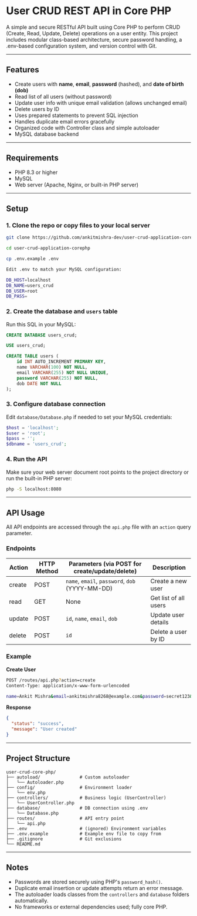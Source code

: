 # User CRUD REST API in Core PHP

A simple and secure RESTful API built using Core PHP to perform CRUD (Create, Read, Update, Delete) operations on a user entity. This project includes modular class-based architecture, secure password handling, a .env-based configuration system, and version control with Git.

---

## Features

* Create users with **name**, **email**, **password** (hashed), and **date of birth (dob)**
* Read list of all users (without password)
* Update user info with unique email validation (allows unchanged email)
* Delete users by ID
* Uses prepared statements to prevent SQL injection
* Handles duplicate email errors gracefully
* Organized code with Controller class and simple autoloader
* MySQL database backend

---

## Requirements

* PHP 8.3 or higher
* MySQL
* Web server (Apache, Nginx, or built-in PHP server)

---

## Setup

### 1. Clone the repo or copy files to your local server

```bash
git clone https://github.com/ankitmishra-dev/user-crud-application-corephp.git

cd user-crud-application-corephp

cp .env.example .env

Edit .env to match your MySQL configuration:

DB_HOST=localhost
DB_NAME=users_crud
DB_USER=root
DB_PASS=

```

### 2. Create the database and `users` table

Run this SQL in your MySQL:

```sql
CREATE DATABASE users_crud;

USE users_crud;

CREATE TABLE users (
    id INT AUTO_INCREMENT PRIMARY KEY,
    name VARCHAR(100) NOT NULL,
    email VARCHAR(255) NOT NULL UNIQUE,
    password VARCHAR(255) NOT NULL,
    dob DATE NOT NULL
);
```

### 3. Configure database connection

Edit `database/Database.php` if needed to set your MySQL credentials:

```php
$host = 'localhost';
$user = 'root';
$pass = '';
$dbname = 'users_crud';
```

### 4. Run the API

Make sure your web server document root points to the project directory or run the built-in PHP server:

```bash
php -S localhost:8080
```

---

## API Usage

All API endpoints are accessed through the `api.php` file with an `action` query parameter.

### Endpoints

| Action | HTTP Method | Parameters (via POST for create/update/delete)  | Description           |
| ------ | ----------- | ----------------------------------------------- | --------------------- |
| create | POST        | `name`, `email`, `password`, `dob` (YYYY-MM-DD) | Create a new user     |
| read   | GET         | None                                            | Get list of all users |
| update | POST        | `id`, `name`, `email`, `dob`                    | Update user details   |
| delete | POST        | `id`                                            | Delete a user by ID   |

### Example

**Create User**

```bash
POST /routes/api.php?action=create
Content-Type: application/x-www-form-urlencoded

name=Ankit Mishra&email=ankitmishra8268@example.com&password=secret123&dob=1999-11-14
```

**Response**

```json
{
  "status": "success",
  "message": "User created"
}
```

---

## Project Structure

```
user-crud-core-php/
├── autoload/               # Custom autoloader
│   └── Autoloader.php
├── config/                 # Environment loader
│   └── env.php
├── controllers/            # Business logic (UserController)
│   └── UserController.php
├── database/               # DB connection using .env
│   └── Database.php
├── routes/                 # API entry point
│   └── api.php
├── .env                    # (ignored) Environment variables
├── .env.example            # Example env file to copy from
├── .gitignore              # Git exclusions
└── README.md

```

---

## Notes

* Passwords are stored securely using PHP's `password_hash()`.
* Duplicate email insertion or update attempts return an error message.
* The autoloader loads classes from the `controllers` and `database` folders automatically.
* No frameworks or external dependencies used; fully core PHP.
